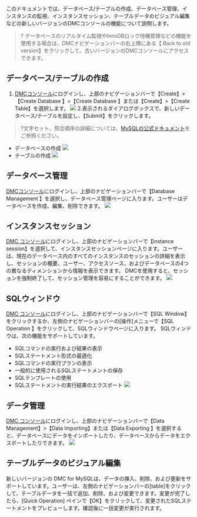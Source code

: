 このドキュメントでは、データベース/テーブルの作成、データベース管理、インスタンスの監視、インスタンスセッション、テーブルデータのビジュアル編集などの新しいバージョンのDMCコンソールの機能について説明します。
>? データベースのリアルタイム監視やInnoDBロック待機管理などの機能を使用する場合は、DMCナビゲーションバーの右上隅にある【 Back to old version】をクリックして、古いバージョンのDMCコンソールにアクセスできます。

## データベース/テーブルの作成
1. [DMCコンソール](https://bj-dmc.cloud.tencent.com/v2/qcloudLogin/login)にログインし、上部のナビゲーションバーで【Create】>【Create Database 】>【Create Database 】または【Create】>【Create Table】を選択します。
![](https://main.qcloudimg.com/raw/4b1c803307c0c64d96ff6b8fdf43d3dd.png)
2.表示されるダイアログボックスで、新しいデータベース/テーブルを設定し、【Submit】をクリックします。
>?文字セット、照合順序の詳細については、[MySQLの公式ドキュメント](https://dev.mysql.com/doc/)をご参照ください。
>
 - データベースの作成
![](https://main.qcloudimg.com/raw/392a9c91adf523e57deb300f0be7e86d.png)
 - テーブルの作成
![](https://main.qcloudimg.com/raw/0d4806266e021e7864c0aa605781929c.png)

## データベース管理
[DMCコンソール](https://bj-dmc.cloud.tencent.com/v2/qcloudLogin/login)にログインし、上部のナビゲーションバーで【Database Management 】を選択し、データベース管理ページに入ります。ユーザーはデータベースを作成、編集、削除できます。
![](https://main.qcloudimg.com/raw/85b4d1def1c7eadaf415d9944ff3101c.png)

## インスタンスセッション
[DMC コンソール](https://bj-dmc.cloud.tencent.com/v2/qcloudLogin/login)にログインし、上部のナビゲーションバーで【instance session】を選択して、インスタンスセッションページに入ります。ユーザーは、現在のデータベース内のすべてのインスタンスのセッションの詳細を表示し、セッションの概要、ユーザー、アクセスソース、およびデータベースの4つの異なるディメンションから情報を表示できます。
DMCを使用すると、セッションを強制終了して、セッション管理を容易にすることができます。
![](https://main.qcloudimg.com/raw/4218f038cb177548047f0042f4986351.png)

## SQLウィンドウ
[DMC コンソール](https://bj-dmc.cloud.tencent.com/v2/qcloudLogin/login)にログインし、上部のナビゲーションバーで【SQL Window】をクリックするか、左側のナビゲーションバーの[操作]メニューで【SQL Operation 】をクリックして、SQLウィンドウページに入ります。 SQLウィンドウは、次の機能をサポートしています。
- SQLコマンドの実行および結果の表示
- SQLステートメント形式の最適化
- SQLコマンドの実行プランの表示
- 一般的に使用されるSQLステートメントの保存
- SQLテンプレートの使用
- SQLステートメントの実行結果のエクスポート
![](https://main.qcloudimg.com/raw/cf0c070dc6ae01c6d9c8795ce0934fb6.png)

## データ管理
[DMC コンソール](https://bj-dmc.cloud.tencent.com/v2/qcloudLogin/login)にログインし、上部のナビゲーションバーで【Data Management】>【Data Importing】または【Data Exporting 】を選択すると、データベースにデータをインポートしたり、データベースからデータをエクスポートしたりできます。
![](https://main.qcloudimg.com/raw/5c58a3bbfe40ac943bd08a726427b7fa.png)

## テーブルデータのビジュアル編集
新しいバージョンの DMC for MySQLは、データの挿入、削除、および更新をサポートしています。ユーザーは、左側のナビゲーションバーの[table]をクリックして、テーブルデータを一括で追加、削除、および変更できます。変更が完了したら、[Quick Operation] ペインで【OK】をクリックして、変更されたSQLステートメントをプレビューします。確認後に一括変更が実行されます。

